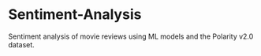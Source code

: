 # Sentiment-Analysis
Sentiment analysis of movie reviews using ML models and the Polarity v2.0 dataset.
